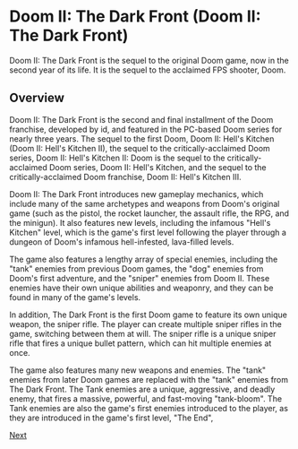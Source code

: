 # Doom II: The Dark Front (Doom II: The Dark Front)

Doom II: The Dark Front is the sequel to the original Doom game, now in the second year of its life. It is the sequel to the acclaimed FPS shooter, Doom.

## Overview

Doom II: The Dark Front is the second and final installment of the Doom franchise, developed by id, and featured in the PC-based Doom series for nearly three years. The sequel to the first Doom, Doom II: Hell's Kitchen (Doom II: Hell's Kitchen II), the sequel to the critically-acclaimed Doom series, Doom II: Hell's Kitchen II: Doom is the sequel to the critically-acclaimed Doom series, Doom II: Hell's Kitchen, and the sequel to the critically-acclaimed Doom franchise, Doom II: Hell's Kitchen III.

Doom II: The Dark Front introduces new gameplay mechanics, which include many of the same archetypes and weapons from Doom's original game (such as the pistol, the rocket launcher, the assault rifle, the RPG, and the minigun). It also features new levels, including the infamous "Hell's Kitchen" level, which is the game's first level following the player through a dungeon of Doom's infamous hell-infested, lava-filled levels.

The game also features a lengthy array of special enemies, including the "tank" enemies from previous Doom games, the "dog" enemies from Doom's first adventure, and the "sniper" enemies from Doom II. These enemies have their own unique abilities and weaponry, and they can be found in many of the game's levels.

In addition, The Dark Front is the first Doom game to feature its own unique weapon, the sniper rifle. The player can create multiple sniper rifles in the game, switching between them at will. The sniper rifle is a unique sniper rifle that fires a unique bullet pattern, which can hit multiple enemies at once.

The game also features many new weapons and enemies. The "tank" enemies from later Doom games are replaced with the "tank" enemies from The Dark Front. The Tank enemies are a unique, aggressive, and deadly enemy, that fires a massive, powerful, and fast-moving "tank-bloom". The Tank enemies are also the game's first enemies introduced to the player, as they are introduced in the game's first level, "The End",

[Next](194.md)